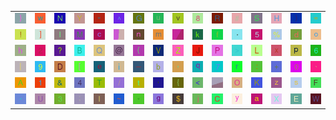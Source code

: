 <table>
<tr>
<td><img src="7D.gif"></td>
<td><img src="77.gif"></td>
<td><img src="4E.gif"></td>
<td><img src="59.gif"></td>
<td><img src="22.gif"></td>
<td><img src="5E.gif"></td>
<td><img src="47.gif"></td>
<td><img src="75.gif"></td>
<td><img src="76.gif"></td>
<td><img src="38.gif"></td>
<td><img src="52.gif"></td>
<td><img src="23.gif"></td>
<td><img src="53.gif"></td>
<td><img src="48.gif"></td>
<td><img src="29.gif"></td>
<td><img src="3D.gif"></td>
</tr>
<tr>
<td><img src="21.gif"></td>
<td><img src="5D.gif"></td>
<td><img src="6C.gif"></td>
<td><img src="4D.gif"></td>
<td><img src="63.gif"></td>
<td><img src="gr3.gif"></td>
<td><img src="6E.gif"></td>
<td><img src="6D.gif"></td>
<td><img src="gr1.gif"></td>
<td><img src="6B.gif"></td>
<td><img src="66.gif"></td>
<td><img src="2E.gif"></td>
<td><img src="35.gif"></td>
<td><img src="25.gif"></td>
<td><img src="64.gif"></td>
<td><img src="6F.gif"></td>
</tr>
<tr>
<td><img src="68.gif"></td>
<td><img src="32.gif"></td>
<td><img src="3F.gif"></td>
<td><img src="42.gif"></td>
<td><img src="51.gif"></td>
<td><img src="40.gif"></td>
<td><img src="28.gif"></td>
<td><img src="56.gif"></td>
<td><img src="5A.gif"></td>
<td><img src="4A.gif"></td>
<td><img src="50.gif"></td>
<td><img src="3E.gif"></td>
<td><img src="4C.gif"></td>
<td><img src="78.gif"></td>
<td><img src="70.gif"></td>
<td><img src="36.gif"></td>
</tr>
<tr>
<td><img src="7C.gif"></td>
<td><img src="39.gif"></td>
<td><img src="44.gif"></td>
<td><img src="5B.gif"></td>
<td><img src="65.gif"></td>
<td><img src="69.gif"></td>
<td><img src="5F.gif"></td>
<td><img src="62.gif"></td>
<td><img src="2C.gif"></td>
<td><img src="71.gif"></td>
<td><img src="37.gif"></td>
<td><img src="72.gif"></td>
<td><img src="3A.gif"></td>
<td><img src="2B.gif"></td>
<td><img src="30.gif"></td>
<td><img src="60.gif"></td>
</tr>
<tr>
<td><img src="41.gif"></td>
<td><img src="31.gif"></td>
<td><img src="26.gif"></td>
<td><img src="34.gif"></td>
<td><img src="54.gif"></td>
<td><img src="2F.gif"></td>
<td><img src="74.gif"></td>
<td><img src="27.gif"></td>
<td><img src="7B.gif"></td>
<td><img src="3C.gif"></td>
<td><img src="gr2.gif"></td>
<td><img src="4F.gif"></td>
<td><img src="4B.gif"></td>
<td><img src="7A.gif"></td>
<td><img src="73.gif"></td>
<td><img src="46.gif"></td>
</tr>
<tr>
<td><img src="2D.gif"></td>
<td><img src="55.gif"></td>
<td><img src="33.gif"></td>
<td><img src="3B.gif"></td>
<td><img src="49.gif"></td>
<td><img src="7E.gif"></td>
<td><img src="2A.gif"></td>
<td><img src="67.gif"></td>
<td><img src="24.gif"></td>
<td><img src="6A.gif"></td>
<td><img src="43.gif"></td>
<td><img src="79.gif"></td>
<td><img src="61.gif"></td>
<td><img src="58.gif"></td>
<td><img src="45.gif"></td>
<td><img src="57.gif"></td>
</tr>
</table>
